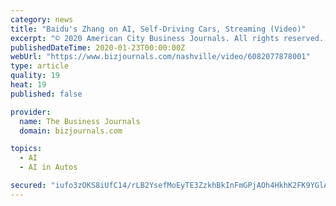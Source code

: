 ```yaml
---
category: news
title: "Baidu's Zhang on AI, Self-Driving Cars, Streaming (Video)"
excerpt: "© 2020 American City Business Journals. All rights reserved. Use of and/or registration on any portion of this site constitutes acceptance of our User Agreement ..."
publishedDateTime: 2020-01-23T00:00:00Z
webUrl: "https://www.bizjournals.com/nashville/video/6082077878001"
type: article
quality: 19
heat: 19
published: false

provider:
  name: The Business Journals
  domain: bizjournals.com

topics:
  - AI
  - AI in Autos

secured: "iufo3zOKS8iUfC14/rLB2YsefMoEyTE3ZzkhBkInFmGPjAOh4HkhK2FK9YGlALBbO/5KmUwPIFE2tfR1CULrz2soh+tbQ0OIFoqKm+dXke6i8Nwr9I8W0YXOEk0lx+bcZlPP/tgx+d6kL/a3KicMxjL8euVd5dTfR/DG0cwFNxzVJ7bZrGDv5Bp0HUlWoc3X43RC6pycjzwWMxq/5wu7ILiZOhItbQ4FpJ3vtqjdtT3V7Se1z8KzI5BY0aA9n1Wfd6dbQejqQTMGSHtDRJV9jxSe6LRONRpvbS99n2R/ENw5uRQIsvk3f5v+VDUCGVLc;DRp+MdpkU/0StQdEQF71pQ=="
---
```


